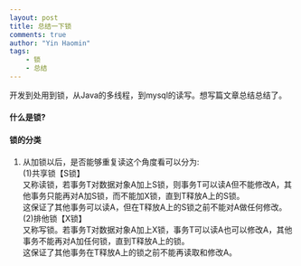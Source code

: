 ```yaml
---
layout: post
title: 总结一下锁
comments: true
author: "Yin Haomin"
tags:
    - 锁
    - 总结
---
```


开发到处用到锁，从Java的多线程，到mysql的读写。想写篇文章总结总结了。<br>
#### 什么是锁?<br>

#### 锁的分类<br>
1. 从加锁以后，是否能够重复读这个角度看可以分为:<br>
(1)共享锁【S锁】<br>
又称读锁，若事务T对数据对象A加上S锁，则事务T可以读A但不能修改A，其他事务只能再对A加S锁，而不能加X锁，直到T释放A上的S锁。<br>
这保证了其他事务可以读A，但在T释放A上的S锁之前不能对A做任何修改。<br>
(2)排他锁【X锁】<br>
又称写锁。若事务T对数据对象A加上X锁，事务T可以读A也可以修改A，其他事务不能再对A加任何锁，直到T释放A上的锁。<br>
这保证了其他事务在T释放A上的锁之前不能再读取和修改A。<br>


